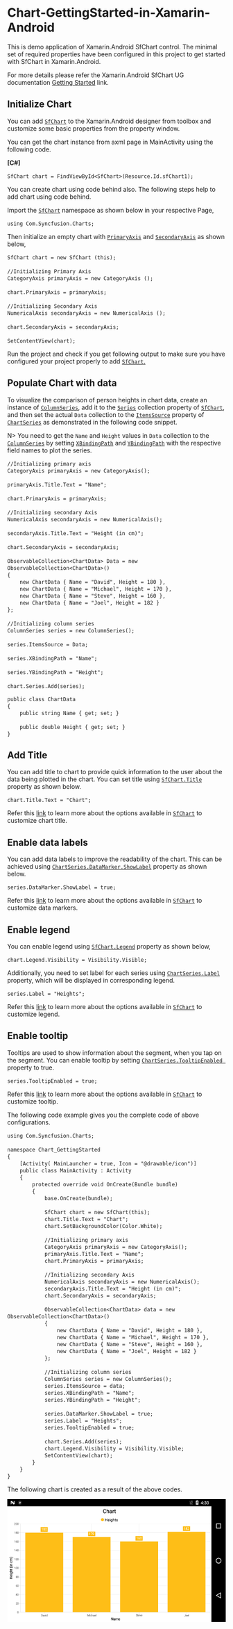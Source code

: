 # Chart-GettingStarted-in-Xamarin-Android
This is demo application of Xamarin.Android SfChart control. The minimal set of required properties have been configured in this project to get started with SfChart in Xamarin.Android.

For more details please refer the Xamarin.Android SfChart UG documentation [Getting Started](https://help.syncfusion.com/xamarin-android/sfchart/getting-started) link.

## Initialize Chart

You can add [`SfChart`](https://help.syncfusion.com/cr/cref_files/xamarin-android/Syncfusion.SfChart.Android~Com.Syncfusion.Charts.SfChart.html) to the Xamarin.Android designer from toolbox and customize some basic properties from the property window.

You can get the chart instance from axml page in MainActivity using the following code.

**[C#]**
```
SfChart chart = FindViewById<SfChart>(Resource.Id.sfChart1);
```

You can create chart using code behind also. The following steps help to add chart using code behind.

Import the [`SfChart`](https://help.syncfusion.com/cr/cref_files/xamarin-android/Syncfusion.SfChart.Android~Com.Syncfusion.Charts.SfChart.html) namespace as shown below in your respective Page,

```
using Com.Syncfusion.Charts;

```
Then initialize an empty chart with [`PrimaryAxis`](https://help.syncfusion.com/cr/cref_files/xamarin-android/Syncfusion.SfChart.Android~Com.Syncfusion.Charts.ChartBase~PrimaryAxis.html) and [`SecondaryAxis`](https://help.syncfusion.com/cr/cref_files/xamarin-android/Syncfusion.SfChart.Android~Com.Syncfusion.Charts.ChartBase~SecondaryAxis.html) as shown below,

```
SfChart chart = new SfChart (this);

//Initializing Primary Axis
CategoryAxis primaryAxis = new CategoryAxis ();

chart.PrimaryAxis = primaryAxis;

//Initializing Secondary Axis
NumericalAxis secondaryAxis = new NumericalAxis ();

chart.SecondaryAxis = secondaryAxis;

SetContentView(chart);

```
Run the project and check if you get following output to make sure you have configured your project properly to add [`SfChart`.](https://help.syncfusion.com/cr/cref_files/xamarin-android/Syncfusion.SfChart.Android~Com.Syncfusion.Charts.SfChart.html)

## Populate Chart with data

To visualize the comparison of person heights in chart data, create an instance of [`ColumnSeries`](https://help.syncfusion.com/cr/cref_files/xamarin-android/Syncfusion.SfChart.Android~Com.Syncfusion.Charts.ColumnSeries.html), add it to the [`Series`](https://help.syncfusion.com/cr/cref_files/xamarin-android/Syncfusion.SfChart.Android~Com.Syncfusion.Charts.ChartBase~Series.html) collection property of [`SfChart`](https://help.syncfusion.com/cr/cref_files/xamarin-android/Syncfusion.SfChart.Android~Com.Syncfusion.Charts.SfChart.html), and then set the actual `Data` collection to the [`ItemsSource`](https://help.syncfusion.com/cr/cref_files/xamarin-android/Syncfusion.SfChart.Android~Com.Syncfusion.Charts.ChartSeries~ItemsSource.html) property of [`ChartSeries`](https://help.syncfusion.com/cr/cref_files/xamarin-android/Syncfusion.SfChart.Android~Com.Syncfusion.Charts.ChartSeries.html) as demonstrated in the following code snippet.

N> You need to get the `Name` and `Height` values in `Data` collection to the [`ColumnSeries`](https://help.syncfusion.com/cr/cref_files/xamarin-android/Syncfusion.SfChart.Android~Com.Syncfusion.Charts.ColumnSeries.html) by setting [`XBindingPath`](https://help.syncfusion.com/cr/cref_files/xamarin-android/Syncfusion.SfChart.Android~Com.Syncfusion.Charts.ChartSeries~XBindingPath.html) and [`YBindingPath`](https://help.syncfusion.com/cr/cref_files/xamarin-android/Syncfusion.SfChart.Android~Com.Syncfusion.Charts.XyDataSeries~YBindingPath.html) with the respective field names to plot the series. 

```
//Initializing primary axis
CategoryAxis primaryAxis = new CategoryAxis();

primaryAxis.Title.Text = "Name";

chart.PrimaryAxis = primaryAxis;

//Initializing secondary Axis
NumericalAxis secondaryAxis = new NumericalAxis();

secondaryAxis.Title.Text = "Height (in cm)";

chart.SecondaryAxis = secondaryAxis;

ObservableCollection<ChartData> Data = new ObservableCollection<ChartData>()
{
    new ChartData { Name = "David", Height = 180 },
    new ChartData { Name = "Michael", Height = 170 },
    new ChartData { Name = "Steve", Height = 160 },
    new ChartData { Name = "Joel", Height = 182 }
};

//Initializing column series
ColumnSeries series = new ColumnSeries();

series.ItemsSource = Data;

series.XBindingPath = "Name";

series.YBindingPath = "Height";

chart.Series.Add(series);
```
```
public class ChartData   
{   
    public string Name { get; set; }

    public double Height { get; set; }
}
```
## Add Title

You can add title to chart to provide quick information to the user about the data being plotted in the chart. You can set title using [`SfChart.Title`](https://help.syncfusion.com/cr/cref_files/xamarin-android/Syncfusion.SfChart.Android~Com.Syncfusion.Charts.ChartBase~Title.html) property as shown below.

``` 
chart.Title.Text = "Chart";

```
Refer this [link](https://help.syncfusion.com/xamarin-android/sfchart/charttitle) to learn more about the options available in [`SfChart`](https://help.syncfusion.com/cr/cref_files/xamarin-android/Syncfusion.SfChart.Android~Com.Syncfusion.Charts.SfChart.html) to customize chart title.

## Enable data labels

You can add data labels to improve the readability of the chart. This can be achieved using [`ChartSeries.DataMarker.ShowLabel`](https://help.syncfusion.com/cr/cref_files/xamarin-android/Syncfusion.SfChart.Android~Com.Syncfusion.Charts.ChartDataMarker~ShowLabel.html) property as shown below.

```
series.DataMarker.ShowLabel = true;

```
Refer this [link](https://help.syncfusion.com/xamarin-android/sfchart/datamarker) to learn more about the options available in [`SfChart`](https://help.syncfusion.com/cr/cref_files/xamarin-android/Syncfusion.SfChart.Android~Com.Syncfusion.Charts.SfChart.html) to customize data markers.

## Enable legend

You can enable legend using [`SfChart.Legend`](https://help.syncfusion.com/cr/cref_files/xamarin-android/Syncfusion.SfChart.Android~Com.Syncfusion.Charts.SfChart~Legend.html) property as shown below,

```
chart.Legend.Visibility = Visibility.Visible; 

```
Additionally, you need to set label for each series using [`ChartSeries.Label`](https://help.syncfusion.com/cr/cref_files/xamarin-android/Syncfusion.SfChart.Android~Com.Syncfusion.Charts.ChartSeries~Label.html) property, which will be displayed in corresponding legend.

```
series.Label = "Heights";

```
Refer this [link](https://help.syncfusion.com/xamarin-android/sfchart/legend) to learn more about the options available in [`SfChart`](https://help.syncfusion.com/cr/cref_files/xamarin-android/Syncfusion.SfChart.Android~Com.Syncfusion.Charts.SfChart.html) to customize legend.

## Enable tooltip

Tooltips are used to show information about the segment, when you tap on the segment. You can enable tooltip by setting [`ChartSeries.TooltipEnabled `](https://help.syncfusion.com/cr/cref_files/xamarin-android/Syncfusion.SfChart.Android~Com.Syncfusion.Charts.ChartSeries~TooltipEnabled.html) property to true.

```
series.TooltipEnabled = true;

```
Refer this [link](https://help.syncfusion.com/xamarin-android/sfchart/tooltip) to learn more about the options available in [`SfChart`](https://help.syncfusion.com/cr/cref_files/xamarin-android/Syncfusion.SfChart.Android~Com.Syncfusion.Charts.SfChart.html) to customize tooltip.

The following code example gives you the complete code of above configurations.

```
using Com.Syncfusion.Charts;

namespace Chart_GettingStarted
{
    [Activity( MainLauncher = true, Icon = "@drawable/icon")]
    public class MainActivity : Activity
    {
        protected override void OnCreate(Bundle bundle)
        {
            base.OnCreate(bundle);

            SfChart chart = new SfChart(this);
            chart.Title.Text = "Chart";
            chart.SetBackgroundColor(Color.White);
	
            //Initializing primary axis
            CategoryAxis primaryAxis = new CategoryAxis();
            primaryAxis.Title.Text = "Name";
            chart.PrimaryAxis = primaryAxis;

            //Initializing secondary Axis
            NumericalAxis secondaryAxis = new NumericalAxis();
            secondaryAxis.Title.Text = "Height (in cm)";
            chart.SecondaryAxis = secondaryAxis;
            
            ObservableCollection<ChartData> data = new ObservableCollection<ChartData>()
            {
                new ChartData { Name = "David", Height = 180 },
                new ChartData { Name = "Michael", Height = 170 },
                new ChartData { Name = "Steve", Height = 160 },
                new ChartData { Name = "Joel", Height = 182 }
            };

            //Initializing column series
            ColumnSeries series = new ColumnSeries();
            series.ItemsSource = data;
            series.XBindingPath = "Name";
            series.YBindingPath = "Height";
          
            series.DataMarker.ShowLabel = true;
            series.Label = "Heights";
            series.TooltipEnabled = true;

            chart.Series.Add(series);
            chart.Legend.Visibility = Visibility.Visible;    
            SetContentView(chart);
        }
    }
}

```
The following chart is created as a result of the above codes.

![Chart in Xamarin.Android ](Getting_Started_Chart_Output.png)
